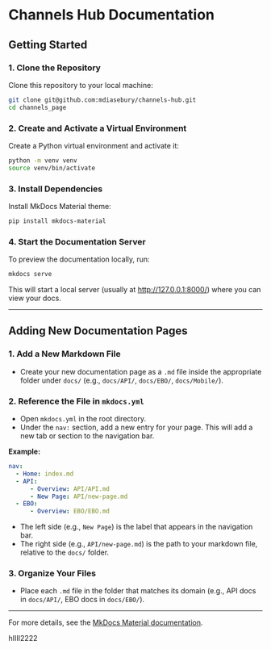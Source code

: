 # Channels Hub Documentation

## Getting Started

### 1. Clone the Repository
Clone this repository to your local machine:
```bash
git clone git@github.com:mdiasebury/channels-hub.git
cd channels_page
```

### 2. Create and Activate a Virtual Environment
Create a Python virtual environment and activate it:
```bash
python -m venv venv
source venv/bin/activate
```

### 3. Install Dependencies
Install MkDocs Material theme:
```bash
pip install mkdocs-material
```

### 4. Start the Documentation Server
To preview the documentation locally, run:
```bash
mkdocs serve
```
This will start a local server (usually at http://127.0.0.1:8000/) where you can view your docs.

---

## Adding New Documentation Pages

### 1. Add a New Markdown File
- Create your new documentation page as a `.md` file inside the appropriate folder under `docs/` (e.g., `docs/API/`, `docs/EBO/`, `docs/Mobile/`).

### 2. Reference the File in `mkdocs.yml`
- Open `mkdocs.yml` in the root directory.
- Under the `nav:` section, add a new entry for your page. This will add a new tab or section to the navigation bar.

**Example:**
```yaml
nav:
  - Home: index.md
  - API:
      - Overview: API/API.md
      - New Page: API/new-page.md
  - EBO:
      - Overview: EBO/EBO.md
```

- The left side (e.g., `New Page`) is the label that appears in the navigation bar.
- The right side (e.g., `API/new-page.md`) is the path to your markdown file, relative to the `docs/` folder.

### 3. Organize Your Files
- Place each `.md` file in the folder that matches its domain (e.g., API docs in `docs/API/`, EBO docs in `docs/EBO/`).

---

For more details, see the [MkDocs Material documentation](https://squidfunk.github.io/mkdocs-material/).

hIIII2222